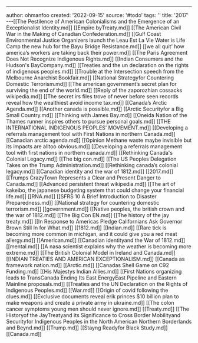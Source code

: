 ---
author: ohmanfoo
created: '2022-09-15'
source: '#todo'
tags: ''
title: '2017'
---[[The Pestilence of American Colonialisms and the Emergence of an Exceptionalist Identity.md]]
[[Empire byTreaty.md]]
[[The American Civil War in the Making of Canadian Confederation.md]]
[[Gulf Coast Environmental Justice Organizers launch the Leau Est La Vie Water is Life Camp the new hub for the Bayu Bridge Resistance.md]]
[[we all quit’ how america’s workers are taking back their power.md]]
[[The Paris Agreement Does Not Recognize Indigenous Rights.md]]
[[Indian Consumers and the Hudson's BayCompany.md]]
[[Treaties and the un declaration on the rights of indigenous peoples.md]]
[[Trouble at the Intersection speech from the Melbourne Anarchist Bookfair.md]]
[[National Strategyfor Countering Domestic Terrorism.md]]
[[The american government’s secret plan for surviving the end of the world.md]]
[[Reply of the zaporozhian cossacks wikipedia.md]]
[[The secret irs files trove of never before seen records reveal how the wealthiest avoid income tax.md]]
[[Canada’s Arctic Agenda.md]]
[[Another canada is possible.md]]
[[Arctic Securityfor a Big Small Country.md]]
[[Thinking with James Bay.md]]
[[Oneida Nation of the Thames runner inspires others to pursue personal goals.md]]
[[THE INTERNATIONAL INDIGENOUS PEOPLES’ MOVEMENT.md]]
[[Developing a referrals management tool with First Nations in northern Canada.md]]
[[Canadian arctic agenda.md]]
[[Opinion Methane waste maybe invisible but its impacts are alltoo obvious.md]]
[[Developing a referrals management tool with first nations in northern canada.md]]
[[Rethinking Canada's Colonial Legacy.md]]
[[The big con.md]]
[[The US Peoples Delegation Takes on the Trump Administration.md]]
[[Rethinking canada’s colonial legacy.md]]
[[Canadian identity and the war of 1812.md]]
[[2017.md]]
[[Trumps CrazyTown Represents a Clear and Present Danger to Canada.md]]
[[Advanced persistent threat wikipedia.md]]
[[The art of kakeibo, the japanese budgeting system that could change your financial life.md]]
[[RNA.md]]
[[SFRS 10 A Brief Introduction to Disaster Preparedness.md]]
[[National strategy for countering domestic terrorism.md]]
[[government.md]]
[[Native peoples, the british crown and the war of 1812.md]]
[[The Big Con EN.md]]
[[The history of the jay treaty.md]]
[[In Response to Americas Pledge Californians Ask Governor Brown Still In for What.md]]
[[1812.md]]
[[Indian.md]]
[[Rare tick is becoming more common in michigan, and it could give you a red meat allergy.md]]
[[American.md]]
[[Canadian identityand the War of 1812.md]]
[[mental.md]]
[[A nasa scientist explains why the weather is becoming more extreme.md]]
[[The British Colonial Model in Ireland and Canada.md]]
[[INDIAN TREATIES AND AMERICAN EXCEPTIONALISM.md]]
[[Canada as framework nation.md]]
[[Arctic.md]]
[[Canadas Shell Game on C92 Funding.md]]
[[His Majestys Indian Allies.md]]
[[First Nations organizing leads to TransCanada Ending Its East EnergyEast Pipeline and Eastern Mainline proposals.md]]
[[Treaties and the UN Declaration on the Rights of Indigenous Peoples.md]]
[[War.md]]
[[Origin of covid following the clues.md]]
[[Exclusive documents reveal erik princes $10 billion plan to make weapons and create a private army in ukraine.md]]
[[The colon cancer symptoms young men should never ignore.md]]
[[Treaty.md]]
[[The Historyof the JayTreatyand its Significance to Cross Border Mobilityand Securityfor Indigenous Peoples in the North American Northern Borderlands and Beynd.md]]
[[Trump.md]]
[[Stayng Readyfor Black Study.md]]
[[Canada.md]]
